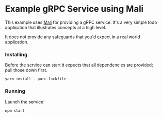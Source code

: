# Example gRPC Service using Mali

This example uses [Mali](https://github.com/malijs/mali) for providing a gRPC service. 
It's a very simple todo application that illustrates concepts 
at a high level.
 
It does not provide any safeguards that you'd expect in a real world application.

### Installing
Before the service can start it expects that all dependencies are provided; pull those down first.

`yarn install --pure-lockfile`

### Running
Launch the service!

`npm start`
